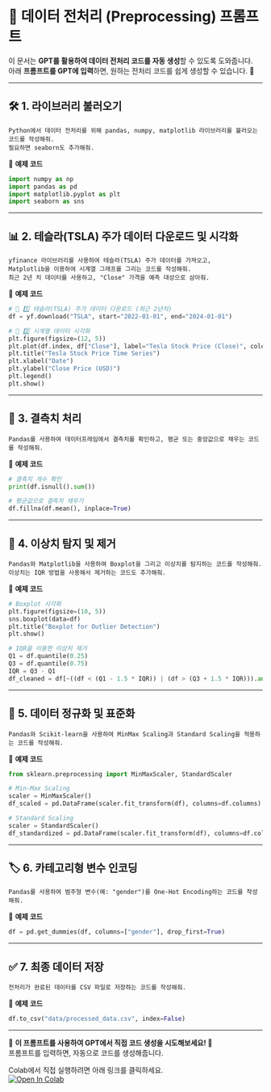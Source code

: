 # 📌 데이터 전처리 (Preprocessing) 프롬프트

이 문서는 **GPT를 활용하여 데이터 전처리 코드를 자동 생성**할 수 있도록 도와줍니다.  
아래 **프롬프트를 GPT에 입력**하면, 원하는 전처리 코드를 쉽게 생성할 수 있습니다. 🚀

---

## 🛠️ **1. 라이브러리 불러오기**
```plaintext
Python에서 데이터 전처리를 위해 pandas, numpy, matplotlib 라이브러리를 불러오는 코드를 작성해줘.
필요하면 seaborn도 추가해줘.
```

📌 **예제 코드**
```python
import numpy as np
import pandas as pd
import matplotlib.pyplot as plt
import seaborn as sns
```

---

## 📊 **2. 테슬라(TSLA) 주가 데이터 다운로드 및 시각화**  
```plaintext
yfinance 라이브러리를 사용하여 테슬라(TSLA) 주가 데이터를 가져오고,  
Matplotlib을 이용하여 시계열 그래프를 그리는 코드를 작성해줘.  
최근 2년 치 데이터를 사용하고, "Close" 가격을 예측 대상으로 삼아줘.
```

📌 **예제 코드**  
```python
# 📌 1️⃣ 테슬라(TSLA) 주가 데이터 다운로드 (최근 2년치)
df = yf.download("TSLA", start="2022-01-01", end="2024-01-01")

# 📌 2️⃣ 시계열 데이터 시각화
plt.figure(figsize=(12, 5))
plt.plot(df.index, df["Close"], label="Tesla Stock Price (Close)", color="black")
plt.title("Tesla Stock Price Time Series")
plt.xlabel("Date")
plt.ylabel("Close Price (USD)")
plt.legend()
plt.show()
```

---

## 🧼 **3. 결측치 처리**
```plaintext
Pandas를 사용하여 데이터프레임에서 결측치를 확인하고, 평균 또는 중앙값으로 채우는 코드를 작성해줘.
```

📌 **예제 코드**
```python
# 결측치 개수 확인
print(df.isnull().sum())

# 평균값으로 결측치 채우기
df.fillna(df.mean(), inplace=True)
```

---

## 🛑 **4. 이상치 탐지 및 제거**
```plaintext
Pandas와 Matplotlib을 사용하여 Boxplot을 그리고 이상치를 탐지하는 코드를 작성해줘.
이상치는 IQR 방법을 사용해서 제거하는 코드도 추가해줘.
```

📌 **예제 코드**
```python
# Boxplot 시각화
plt.figure(figsize=(10, 5))
sns.boxplot(data=df)
plt.title("Boxplot for Outlier Detection")
plt.show()

# IQR을 이용한 이상치 제거
Q1 = df.quantile(0.25)
Q3 = df.quantile(0.75)
IQR = Q3 - Q1
df_cleaned = df[~((df < (Q1 - 1.5 * IQR)) | (df > (Q3 + 1.5 * IQR))).any(axis=1)]
```

---

## 🔄 **5. 데이터 정규화 및 표준화**
```plaintext
Pandas와 Scikit-learn을 사용하여 MinMax Scaling과 Standard Scaling을 적용하는 코드를 작성해줘.
```

📌 **예제 코드**
```python
from sklearn.preprocessing import MinMaxScaler, StandardScaler

# Min-Max Scaling
scaler = MinMaxScaler()
df_scaled = pd.DataFrame(scaler.fit_transform(df), columns=df.columns)

# Standard Scaling
scaler = StandardScaler()
df_standardized = pd.DataFrame(scaler.fit_transform(df), columns=df.columns)
```

---

## 🏷 **6. 카테고리형 변수 인코딩**
```plaintext
Pandas를 사용하여 범주형 변수(예: "gender")를 One-Hot Encoding하는 코드를 작성해줘.
```

📌 **예제 코드**
```python
df = pd.get_dummies(df, columns=["gender"], drop_first=True)
```

---

## ✅ **7. 최종 데이터 저장**
```plaintext
전처리가 완료된 데이터를 CSV 파일로 저장하는 코드를 작성해줘.
```

📌 **예제 코드**
```python
df.to_csv("data/processed_data.csv", index=False)
```

---

📌 **이 프롬프트를 사용하여 GPT에서 직접 코드 생성을 시도해보세요! 🚀**  
프롬프트를 입력하면, 자동으로 코드를 생성해줍니다.  

Colab에서 직접 실행하려면 아래 링크를 클릭하세요.  
[![Open In Colab](https://colab.research.google.com/assets/colab-badge.svg)](https://colab.research.google.com/github/nhjung-phd/TimeSeriesAnalysis/blob/main/notebooks/00_data_preprocessing.ipynb)

